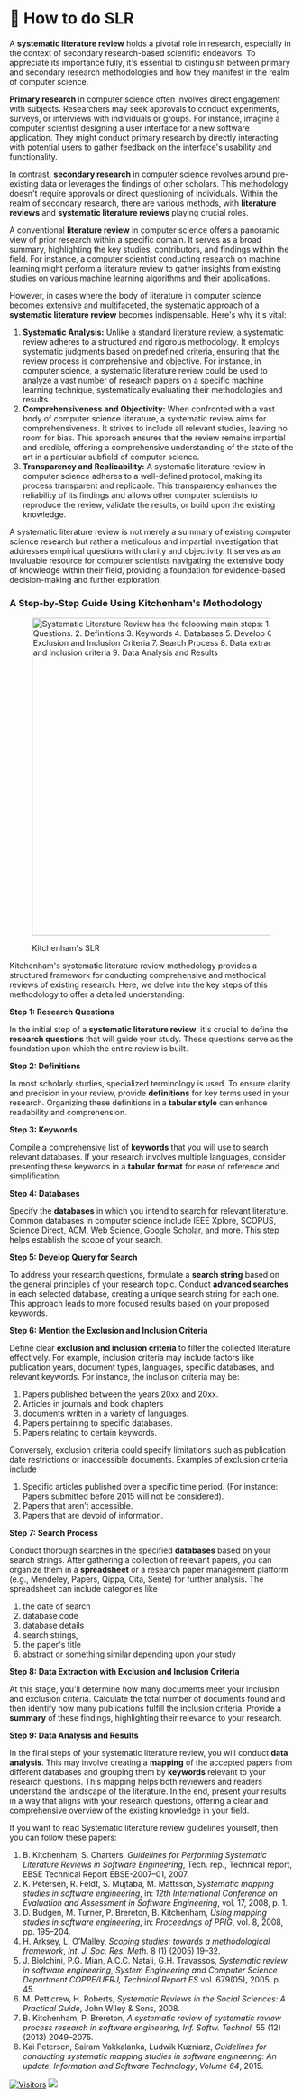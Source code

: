 # 🌟 How to do SLR

A **systematic literature review** holds a pivotal role in research, especially in the context of secondary research-based scientific endeavors. To appreciate its importance fully, it's essential to distinguish between primary and secondary research methodologies and how they manifest in the realm of computer science.

**Primary research** in computer science often involves direct engagement with subjects. Researchers may seek approvals to conduct experiments, surveys, or interviews with individuals or groups. For instance, imagine a computer scientist designing a user interface for a new software application. They might conduct primary research by directly interacting with potential users to gather feedback on the interface's usability and functionality.

In contrast, **secondary research** in computer science revolves around pre-existing data or leverages the findings of other scholars. This methodology doesn't require approvals or direct questioning of individuals. Within the realm of secondary research, there are various methods, with **literature reviews** and **systematic literature reviews** playing crucial roles.

A conventional **literature review** in computer science offers a panoramic view of prior research within a specific domain. It serves as a broad summary, highlighting the key studies, contributors, and findings within the field. For instance, a computer scientist conducting research on machine learning might perform a literature review to gather insights from existing studies on various machine learning algorithms and their applications.

However, in cases where the body of literature in computer science becomes extensive and multifaceted, the systematic approach of a **systematic literature review** becomes indispensable. Here's why it's vital:

1. **Systematic Analysis:** Unlike a standard literature review, a systematic review adheres to a structured and rigorous methodology. It employs systematic judgments based on predefined criteria, ensuring that the review process is comprehensive and objective. For instance, in computer science, a systematic literature review could be used to analyze a vast number of research papers on a specific machine learning technique, systematically evaluating their methodologies and results.
2. **Comprehensiveness and Objectivity:** When confronted with a vast body of computer science literature, a systematic review aims for comprehensiveness. It strives to include all relevant studies, leaving no room for bias. This approach ensures that the review remains impartial and credible, offering a comprehensive understanding of the state of the art in a particular subfield of computer science.
3. **Transparency and Replicability:** A systematic literature review in computer science adheres to a well-defined protocol, making its process transparent and replicable. This transparency enhances the reliability of its findings and allows other computer scientists to reproduce the review, validate the results, or build upon the existing knowledge.

A systematic literature review is not merely a summary of existing computer science research but rather a meticulous and impartial investigation that addresses empirical questions with clarity and objectivity. It serves as an invaluable resource for computer scientists navigating the extensive body of knowledge within their field, providing a foundation for evidence-based decision-making and further exploration.

### A Step-by-Step Guide Using Kitchenham's Methodology

<figure><img src="https://miro.medium.com/v2/resize:fit:1400/1*x74ybVuwIIhtLh68G_2esQ.png" alt="Systematic Literature Review has the foloowing main steps: 1. Research Questions. 2. Definitions 3. Keywords 4. Databases 5. Develop Query for Search 6. Exclusion and Inclusion Criteria 7. Search Process 8. Data extraction with exclusion and inclusion criteria 9. Data Analysis and Results" width="563"><figcaption><p>Kitchenham's SLR</p></figcaption></figure>

Kitchenham's systematic literature review methodology provides a structured framework for conducting comprehensive and methodical reviews of existing research. Here, we delve into the key steps of this methodology to offer a detailed understanding:

**Step 1: Research Questions**

In the initial step of a **systematic literature review**, it's crucial to define the **research questions** that will guide your study. These questions serve as the foundation upon which the entire review is built.

**Step 2: Definitions**

In most scholarly studies, specialized terminology is used. To ensure clarity and precision in your review, provide **definitions** for key terms used in your research. Organizing these definitions in a **tabular style** can enhance readability and comprehension.

**Step 3: Keywords**

Compile a comprehensive list of **keywords** that you will use to search relevant databases. If your research involves multiple languages, consider presenting these keywords in a **tabular format** for ease of reference and simplification.

**Step 4: Databases**

Specify the **databases** in which you intend to search for relevant literature. Common databases in computer science include IEEE Xplore, SCOPUS, Science Direct, ACM, Web Science, Google Scholar, and more. This step helps establish the scope of your search.

**Step 5: Develop Query for Search**

To address your research questions, formulate a **search string** based on the general principles of your research topic. Conduct **advanced searches** in each selected database, creating a unique search string for each one. This approach leads to more focused results based on your proposed keywords.

**Step 6: Mention the Exclusion and Inclusion Criteria**

Define clear **exclusion and inclusion criteria** to filter the collected literature effectively. For example, inclusion criteria may include factors like publication years, document types, languages, specific databases, and relevant keywords. For instance, the inclusion criteria may be:

1. Papers published between the years 20xx and 20xx.
2. Articles in journals and book chapters
3. documents written in a variety of languages.
4. Papers pertaining to specific databases.
5. Papers relating to certain keywords.

Conversely, exclusion criteria could specify limitations such as publication date restrictions or inaccessible documents. Examples of exclusion criteria include

1. Specific articles published over a specific time period. (For instance: Papers submitted before 2015 will not be considered).
2. Papers that aren’t accessible.
3. Papers that are devoid of information.

**Step 7: Search Process**

Conduct thorough searches in the specified **databases** based on your search strings. After gathering a collection of relevant papers, you can organize them in a **spreadsheet** or a research paper management platform (e.g., Mendeley, Papers, Qippa, Cita, Sente) for further analysis. The spreadsheet can include categories like

1. the date of search
2. database code
3. database details
4. search strings,
5. the paper's title
6. abstract or something similar depending upon your study

**Step 8: Data Extraction with Exclusion and Inclusion Criteria**

At this stage, you'll determine how many documents meet your inclusion and exclusion criteria. Calculate the total number of documents found and then identify how many publications fulfill the inclusion criteria. Provide a **summary** of these findings, highlighting their relevance to your research.

**Step 9: Data Analysis and Results**

In the final steps of your systematic literature review, you will conduct **data analysis**. This may involve creating a **mapping** of the accepted papers from different databases and grouping them by **keywords** relevant to your research questions. This mapping helps both reviewers and readers understand the landscape of the literature. In the end, present your results in a way that aligns with your research questions, offering a clear and comprehensive overview of the existing knowledge in your field.

If you want to read Systematic literature review guidelines yourself, then you can follow these papers:

1. B. Kitchenham, S. Charters, _Guidelines for Performing Systematic Literature Reviews in Software Engineering_, Tech. rep., Technical report, EBSE Technical Report EBSE-2007–01, 2007.
2. K. Petersen, R. Feldt, S. Mujtaba, M. Mattsson, _Systematic mapping studies in software engineering_, in: _12th International Conference on Evaluation and Assessment in Software Engineering_, vol. 17, 2008, p. 1.
3. D. Budgen, M. Turner, P. Brereton, B. Kitchenham, _Using mapping studies in software engineering_, in: _Proceedings of PPIG_, vol. 8, 2008, pp. 195–204.
4. H. Arksey, L. O’Malley, _Scoping studies: towards a methodological framework_, _Int. J. Soc. Res. Meth._ 8 (1) (2005) 19–32.
5. J. Biolchini, P.G. Mian, A.C.C. Natali, G.H. Travassos, _Systematic review in software engineering_, _System Engineering and Computer Science Department COPPE/UFRJ, Technical Report ES_ vol. 679(05), 2005, p. 45.
6. M. Petticrew, H. Roberts, _Systematic Reviews in the Social Sciences: A Practical Guide_, John Wiley & Sons, 2008.
7. B. Kitchenham, P. Brereton, _A systematic review of systematic review process research in software engineering_, _Inf. Softw. Technol._ 55 (12) (2013) 2049–2075.
8. Kai Petersen, Sairam Vakkalanka, Ludwik Kuzniarz, _Guidelines for conducting systematic mapping studies in software engineering: An update_, _Information and Software Technology_, _Volume 64_, 2015.

[![Visitors](https://api.visitorbadge.io/api/visitors?path=https%3A%2F%2Fgithub.com%2Fdrshahizan\&labelColor=%23697689\&countColor=%23555555\&style=plastic)](https://visitorbadge.io/status?path=https%3A%2F%2Fgithub.com%2Fdrshahizan) ![](https://hit.yhype.me/github/profile?user\_id=81284918)
